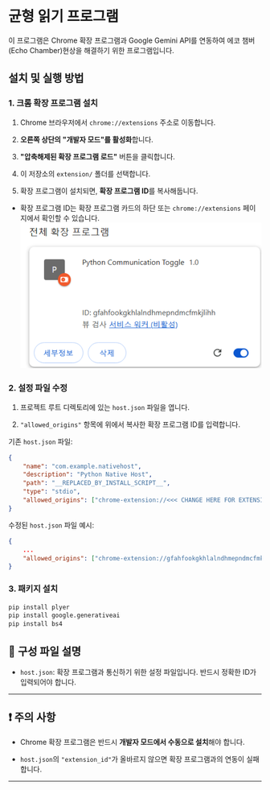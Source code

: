
# 균형 읽기 프로그램

  

이 프로그램은 Chrome 확장 프로그램과 Google Gemini API를 연동하여 에코 챔버(Echo Chamber)현상을 해결하기 위한 프로그램입니다.

  

## 설치 및 실행 방법

  

### 1. 크롬 확장 프로그램 설치

  

1. Chrome 브라우저에서 `chrome://extensions` 주소로 이동합니다.

2.  **오른쪽 상단의 "개발자 모드"를 활성화**합니다.

3.  **"압축해제된 확장 프로그램 로드"** 버튼을 클릭합니다.

4. 이 저장소의 `extension/` 폴더를 선택합니다.

5. 확장 프로그램이 설치되면, **확장 프로그램 ID**를 복사해둡니다.

- 확장 프로그램 ID는 확장 프로그램 카드의 하단 또는 `chrome://extensions` 페이지에서 확인할 수 있습니다.
![extenstion id](./imgs/extension_id.png)
  

### 2. 설정 파일 수정

  

1. 프로젝트 루트 디렉토리에 있는 `host.json` 파일을 엽니다.

2.  `"allowed_origins"` 항목에 위에서 복사한 확장 프로그램 ID를 입력합니다.

  

기존 `host.json` 파일:

  

```json
{
	"name": "com.example.nativehost",
	"description": "Python Native Host",
	"path": "__REPLACED_BY_INSTALL_SCRIPT__",
	"type": "stdio",
	"allowed_origins": ["chrome-extension://<<< CHANGE HERE FOR EXTENSION ID >>>/"]
}
```

수정된 `host.json` 파일 예시:
```json
{
	...
	"allowed_origins": ["chrome-extension://gfahfookgkhlalndhmepndmcfmkjlihh/"]
}
```

  

### 3. 패키지 설치 

```bash
pip install plyer
pip install google.generativeai
pip install bs4
```

  

## 🔧 구성 파일 설명

  

-  `host.json`: 확장 프로그램과 통신하기 위한 설정 파일입니다. 반드시 정확한 ID가 입력되어야 합니다.

  

---

  

## ❗ 주의 사항

- Chrome 확장 프로그램은 반드시 **개발자 모드에서 수동으로 설치**해야 합니다.

-  `host.json`의 `"extension_id"`가 올바르지 않으면 확장 프로그램과의 연동이 실패합니다. 

---